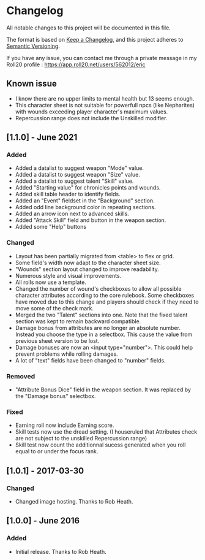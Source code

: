 # Changelog

All notable changes to this project will be documented in this file.

The format is based on [Keep a Changelog](https://keepachangelog.com/en/1.0.0/),
and this project adheres to [Semantic Versioning](https://semver.org/spec/v2.0.0.html).

If you have any issue, you can contact me through a private message in my Roll20 profile : https://app.roll20.net/users/562012/eric

## Known issue

- I know there are no upper limits to mental health but 13 seems enough.
- This character sheet is not suitable for powerfull npcs (like Nepharites) with wounds exceeding player character's maximum values.
- Repercussion range does not include the Unskilled modifier.


## [1.1.0] - June 2021

### Added

- Added a datalist to suggest weapon "Mode" value.
- Added a datalist to suggest weapon "Size" value.
- Added a datalist to suggest talent "Skill" value.
- Added "Starting value" for chronicles points and wounds.
- Added skill table header to identify fields.
- Added an "Event" fieldset in the "Background" section.
- Added odd line background color in repeating sections.
- Added an arrow icon next to advanced skills.
- Added "Attack Skill" field and button in the weapon section.
- Added some "Help" buttons

### Changed

- Layout has been partially migrated from &lt;table&gt; to flex or grid.
- Some field's width now adapt to the character sheet size.
- "Wounds" section layout changed to improve readability.
- Numerous style and visual improvements. 
- All rolls now use a template.
- Changed the number of wound's checkboxes to allow all possible character attributes according to the core rulebook. Some checkboxes have moved due to this change and players should check if they need to move some of the check mark. 
- Merged the two "Talent" sections into one. Note that the fixed talent section was kept to remain backward compatible.
- Damage bonus from attributes are no longer an absolute number. Instead you choose the type in a selectbox. This cause the value from previous sheet version to be lost.
- Damage bonuses are now an &lt;input type="number"&gt;. This could help prevent problems while rolling damages.
- A lot of "text" fields have been changed to "number" fields.

### Removed

- "Attribute Bonus Dice" field in the weapon section. It was replaced by the "Damage bonus" selectbox.

### Fixed

- Earning roll now include Earning score.
- Skill tests now use the dread setting. (I houseruled that Attributes check are not subject to the unskilled Repercussion range)
- Skill test now count the additionnal sucess generated when you roll equal to or under the focus rank.

## [1.0.1] - 2017-03-30

### Changed

- Changed image hosting. Thanks to Rob Heath.

## [1.0.0] - June 2016

### Added

- Initial release. Thanks to Rob Heath.
